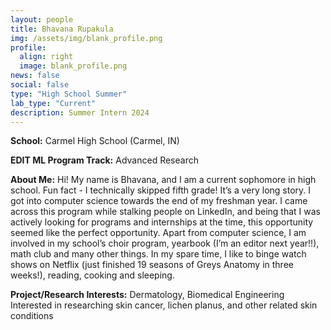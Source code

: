 ```yaml
---
layout: people
title: Bhavana Rupakula
img: /assets/img/blank_profile.png
profile:
  align: right
  image: blank_profile.png
news: false
social: false
type: "High School Summer"
lab_type: "Current"
description: Summer Intern 2024
---
```


**School:** Carmel High School (Carmel, IN)

**EDIT ML Program Track:**
Advanced Research

**About Me:**
Hi! My name is Bhavana, and I am a current sophomore in high school. Fun fact - I technically skipped fifth grade! It’s a very long story. 
I got into computer science towards the end of my freshman year. I came across this program while stalking people on LinkedIn, and being that I was actively looking for programs and internships at the time, this opportunity seemed like the perfect opportunity. 
Apart from computer science, I am involved in my school’s choir program, yearbook (I’m an editor next year!!), math club and many other things. In my spare time, I like to binge watch shows on Netflix (just finished 19 seasons of Greys Anatomy in three weeks!), reading, cooking and sleeping.

**Project/Research Interests:**
Dermatology, Biomedical Engineering
Interested in researching skin cancer, lichen planus, and other related skin conditions
    
